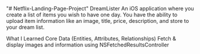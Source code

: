"# Netflix-Landing-Page-Project" 
DreamLister
An iOS application where you create a list of items you wish to have one day. You have the ability to upload item information like an image, title, price, description, and store to your dream list.

What I Learned
Core Data (Entities, Attributes, Relationships)
Fetch & display images and information using NSFetchedResultsController
